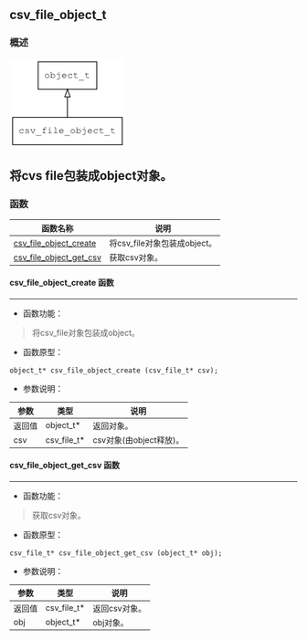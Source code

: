 ## csv\_file\_object\_t
### 概述
![image](images/csv_file_object_t_0.png)

将cvs file包装成object对象。
----------------------------------
### 函数
<p id="csv_file_object_t_methods">

| 函数名称 | 说明 | 
| -------- | ------------ | 
| <a href="#csv_file_object_t_csv_file_object_create">csv\_file\_object\_create</a> | 将csv_file对象包装成object。 |
| <a href="#csv_file_object_t_csv_file_object_get_csv">csv\_file\_object\_get\_csv</a> | 获取csv对象。 |
#### csv\_file\_object\_create 函数
-----------------------

* 函数功能：

> <p id="csv_file_object_t_csv_file_object_create">将csv_file对象包装成object。

* 函数原型：

```
object_t* csv_file_object_create (csv_file_t* csv);
```

* 参数说明：

| 参数 | 类型 | 说明 |
| -------- | ----- | --------- |
| 返回值 | object\_t* | 返回对象。 |
| csv | csv\_file\_t* | csv对象(由object释放)。 |
#### csv\_file\_object\_get\_csv 函数
-----------------------

* 函数功能：

> <p id="csv_file_object_t_csv_file_object_get_csv">获取csv对象。

* 函数原型：

```
csv_file_t* csv_file_object_get_csv (object_t* obj);
```

* 参数说明：

| 参数 | 类型 | 说明 |
| -------- | ----- | --------- |
| 返回值 | csv\_file\_t* | 返回csv对象。 |
| obj | object\_t* | obj对象。 |
